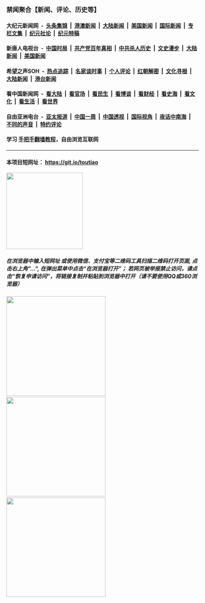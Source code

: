 ### 禁闻聚合【新闻、评论、历史等】

#### 大纪元新闻网 &nbsp;-&nbsp; [头条集锦](indexes/E头条集锦.md?t=03142331) &nbsp;|&nbsp; [港澳新闻](indexes/E港澳新闻.md?t=03142331)  &nbsp;|&nbsp; [大陆新闻](indexes/E大陆新闻.md?t=03142331) &nbsp;|&nbsp; [美国新闻](indexes/E美国新闻.md?t=03142331) &nbsp;|&nbsp; [国际新闻](indexes/E国际新闻.md?t=03142331) &nbsp;|&nbsp; [专栏文集](indexes/E专栏文集.md?t=03142331) &nbsp;|&nbsp; [纪元社论](indexes/E纪元社论.md?t=03142331) &nbsp;|&nbsp; [纪元特稿](indexes/E纪元特稿.md?t=03142331) 

#### 新唐人电视台 &nbsp;-&nbsp; [中国时局](indexes/N中国时局.md?t=03142331) &nbsp;|&nbsp; [共产党百年真相](indexes/N共产党百年真相.md?t=03142331) &nbsp;|&nbsp; [中共杀人历史](indexes/N中共杀人历史.md?t=03142331) &nbsp;|&nbsp; [文史漫步](indexes/N文史漫步.md?t=03142331) &nbsp;|&nbsp; [大陆新闻](indexes/N大陆新闻.md?t=03142331) &nbsp;|&nbsp; [美国新闻](indexes/N美国新闻.md?t=03142331)

#### 希望之声SOH &nbsp;-&nbsp; [热点追踪](indexes/H热点追踪.md?t=03142331) &nbsp;|&nbsp; [名家谈时事](indexes/H名家谈时事.md?t=03142331) &nbsp;|&nbsp; [个人评论](indexes/H个人评论.md?t=03142331)  &nbsp;|&nbsp; [红朝解密](indexes/H红朝解密.md?t=03142331) &nbsp;|&nbsp; [文化寻根](indexes/H文化寻根.md?t=03142331) &nbsp;|&nbsp; [大陆新闻](indexes/H大陆新闻.md?t=03142331) &nbsp;|&nbsp; [港台新闻](indexes/H港台新闻.md?t=03142331)

#### 看中国新闻网 &nbsp;-&nbsp; [看大陆](indexes/S看大陆.md?t=03142331) &nbsp;|&nbsp; [看官场](indexes/S看官场.md?t=03142331) &nbsp;|&nbsp; [看民生](indexes/S看民生.md?t=03142331)  &nbsp;|&nbsp; [看博谈](indexes/S看博谈.md?t=03142331) &nbsp;|&nbsp; [看财经](indexes/S看财经.md?t=03142331) &nbsp;|&nbsp; [看史海](indexes/S看史海.md?t=03142331) &nbsp;|&nbsp; [看文化](indexes/S看文化.md?t=03142331) &nbsp;|&nbsp; [看生活](indexes/S看生活.md?t=03142331) &nbsp;|&nbsp; [看世界](indexes/S看世界.md?t=03142331)

#### 自由亚洲电台 &nbsp;-&nbsp; [亚太报道](indexes/R亚太报道.md?t=03142331) &nbsp;|&nbsp; [中国一周](indexes/R中国一周.md?t=03142331) &nbsp;|&nbsp; [中国透视](indexes/R中国透视.md?t=03142331)  &nbsp;|&nbsp; [国际视角](indexes/R国际视角.md?t=03142331) &nbsp;|&nbsp; [夜话中南海](indexes/R夜话中南海.md?t=03142331) &nbsp;|&nbsp; [不同的声音](indexes/R不同的声音.md?t=03142331) &nbsp;|&nbsp; [特约评论](indexes/R特约评论.md?t=03142331)

#### 学习 [手把手翻墙教程](https://github.com/gfw-breaker/guides/wiki)，自由浏览互联网

----

#### 本项目短网址： https://git.io/toutiao
<img src="https://raw.githubusercontent.com/gfw-breaker/banned-news/master/scripts/img/qr.png" width="200px"/>  

##### 在浏览器中输入短网址 或使用微信、支付宝等二维码工具扫描二维码打开页面, 点击右上角"...", 在弹出菜单中点击“在浏览器打开”； 若网页被举报禁止访问，请点击“恢复申请访问”，将链接复制并粘贴到浏览器中打开（请不要使用QQ或360浏览器）

<img src="https://raw.githubusercontent.com/gfw-breaker/banned-news/master/scripts/img/1.png" width="260px"/> &nbsp; <img src="https://raw.githubusercontent.com/gfw-breaker/banned-news/master/scripts/img/2.png" width="260px"/> &nbsp; <img src="https://raw.githubusercontent.com/gfw-breaker/banned-news/master/scripts/img/3.png" width="260px"/>
